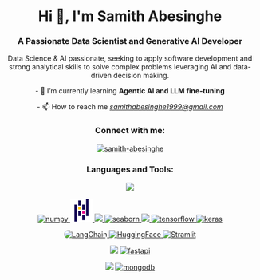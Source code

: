 <h1 align="center">Hi 👋, I'm Samith Abesinghe</h1>
<h3 align="center">A Passionate Data Scientist and Generative AI Developer</h3>
<p align="center">
Data Science & AI passionate, seeking to apply software development 
	and strong analytical
skills to solve complex problems leveraging AI and data-driven decision making.
</p>

<!-- <p align="center">
- 🔭 I’m currently working on (<a href="https://github.com/Samitha10/Financial-Planning-with-AI" target="_blank" rel="noreferrer">Financial Planning with AI</a>)
</p> -->

<p align="center">
- 🌱 I’m currently learning <b>Agentic AI and LLM fine-tuning</b>
</p>

<p align="center">
- 📫 How to reach me <i><a href="mailto:samithabesinghe1999@gmail.com" target="_blank" rel="noreferrer">samithabesinghe1999@gmail.com</a></i>
</p>

<h3 align="center">Connect with me:</h3>
<p align="center">
<a href="https://linkedin.com/in/samith-abesinghe" target="_blank" rel="noreferrer"><img align="center" src="https://raw.githubusercontent.com/rahuldkjain/github-profile-readme-generator/master/src/images/icons/Social/linked-in-alt.svg" alt="samith-abesinghe" height="40" width="45" /></a>
</p>

<h3 align="center">Languages and Tools:</h3>
<p align="center">
    <img src="https://skillicons.dev/icons?i=c,cs,java,html,css,python,go" />
  </a>
</p>


<p align="center">
    </a>
    <a href="https://numpy.org/" target="_blank" rel="noreferrer">
        <img src="https://numpy.org/images/logo.svg" alt="numpy" width="45" height="45"/>
    </a>
    <a href="https://pandas.pydata.org/" target="_blank" rel="noreferrer">
        <img src="https://raw.githubusercontent.com/devicons/devicon/2ae2a900d2f041da66e950e4d48052658d850630/icons/pandas/pandas-original.svg" alt="pandas" width="45" height="45"/>
    </a>
    <a href="https://matplotlib.org/" target="_blank" rel="noreferrer">
        <img src="https://cdn.jsdelivr.net/gh/devicons/devicon@latest/icons/matplotlib/matplotlib-original.svg" width=40/>
    </a>
    <a href="https://seaborn.pydata.org/" target="_blank" rel="noreferrer">
        <img src="https://seaborn.pydata.org/_images/logo-mark-lightbg.svg" alt="seaborn" width="45" height="45"/>
    </a>
    <a href="https://scikit-learn.org/" target="_blank" rel="noreferrer">
            <img src="https://skillicons.dev/icons?i=sklearn,pytorch" />
    </a>
    <a href="https://www.tensorflow.org" target="_blank" rel="noreferrer">
        <img src="https://www.vectorlogo.zone/logos/tensorflow/tensorflow-icon.svg" alt="tensorflow" width="45" height="45"/>
    </a>
    <a href="https://keras.io/" target="_blank" rel="noreferrer">
        <img src="https://upload.wikimedia.org/wikipedia/commons/a/ae/Keras_logo.svg" alt="keras" width="45" height="45"/>
    </a>
</p>

    
</p>
<p align="center">
    <a href="https://www.langchain.com/" target="_blank" rel="noreferrer">
        <img src="https://media.licdn.com/dms/image/v2/D4E12AQHnLknj0EYfBA/article-cover_image-shrink_600_2000/article-cover_image-shrink_600_2000/0/1684267676484?e=2147483647&v=beta&t=ud7MZe0nlb9x0naK5FUt7wth7VQKhXnslC4Bhr-CZwE" alt="LangChain" width="" height="40"  style="border-radius:8px;"/>
    </a>
    <a href="https://huggingface.co/" target="_blank" rel="noreferrer">
        <img src="https://huggingface.co/front/assets/huggingface_logo-noborder.svg" alt="HuggingFace" width="45" height="45"/>
    </a>
        <a href="https://streamlit.io/" target="_blank" rel="noreferrer">
        <img src="https://streamlit.io/images/brand/streamlit-mark-color.png" alt="Stramlit" width="55" height="45"/>
    </a>

<p align="center">
    <img src="https://skillicons.dev/icons?i=git,github,postman" />
    <a href="https://fastapi.tiangolo.com" target="_blank" rel="noreferrer">
    <img src="https://skillicons.dev/icons?i=fastapi" alt="fastapi"/>
</a>
  </a>
</p>
<p align="center">
    <img src="https://skillicons.dev/icons?i=aws,azure" />
    <a href="https://mongodb.com" target="_blank" rel="noreferrer">
    <img src="https://skillicons.dev/icons?i=mongodb" alt="mongodb"/>
</a>
  </a>
</p>
    
</p>

